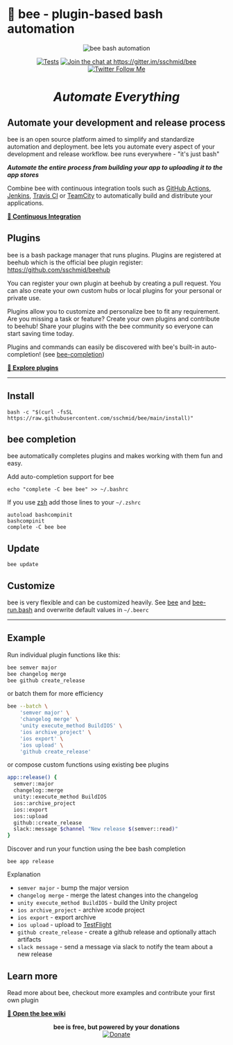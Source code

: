 # 🐝 bee - plugin-based bash automation

<p align="center">
    <img src="https://raw.githubusercontent.com/sschmid/bee/main/readme/bee-header.png" alt="bee bash automation">
</p>

<p align="center">
  <a href="https://github.com/sschmid/bee/actions/workflows/tests.yml">
      <img alt="Tests" src="https://github.com/sschmid/bee/actions/workflows/tests.yml/badge.svg"></a>
  <a href="https://gitter.im/sschmid/bee">
      <img alt="Join the chat at https://gitter.im/sschmid/bee" src="https://img.shields.io/badge/gitter-chat-ED1965.svg?logo=gitter"></a>
  <a href="https://twitter.com/intent/follow?original_referer=https%3A%2F%2Fgithub.com%2Fsschmid%2Fbee&screen_name=s_schmid&tw_p=followbutton">
      <img src="https://img.shields.io/twitter/follow/s_schmid" alt="Twitter Follow Me"></a>
</p>

<h1 align="center">
  <i>Automate Everything</i>
</h1>

## Automate your development and release process

bee is an open source platform aimed to simplify and standardize automation and deployment.
bee lets you automate every aspect of your development and release workflow.
bee runs everywhere - "it's just bash"

*__Automate the entire process from building your app to uploading it to the app stores__*

Combine bee with continuous integration tools such as [GitHub Actions](https://github.com/features/actions),
[Jenkins](https://jenkins.io), [Travis CI](https://travis-ci.org) or [TeamCity](https://www.jetbrains.com/teamcity/)
to automatically build and distribute your applications.

[**🐝 Continuous Integration**](https://github.com/sschmid/bee/wiki/Continuous-Integration)

## Plugins

bee is a bash package manager that runs plugins. Plugins are registered at beehub
which is the official bee plugin register: https://github.com/sschmid/beehub

You can register your own plugin at beehub by creating a pull request.
You can also create your own custom hubs or local plugins for your personal or private use.

Plugins allow you to customize and personalize bee to fit any requirement.
Are you missing a task or feature? Create your own plugins and contribute to beehub!
Share your plugins with the bee community so everyone can start saving time today.

Plugins and commands can easily be discovered with bee's built-in auto-completion! (see [bee-completion](#bee-completion))

[**🐝 Explore plugins**](https://github.com/sschmid/beehub)

--------------------------------------------------------------------------------

## Install

```
bash -c "$(curl -fsSL https://raw.githubusercontent.com/sschmid/bee/main/install)"
```

## bee completion

bee automatically completes plugins and makes working with them fun and easy.

Add auto-completion support for bee

```
echo "complete -C bee bee" >> ~/.bashrc
```

If you use [zsh](https://ohmyz.sh/) add those lines to your `~/.zshrc`

```
autoload bashcompinit
bashcompinit
complete -C bee bee
```

## Update

```
bee update
```

## Customize

bee is very flexible and can be customized heavily.
See [bee](https://github.com/sschmid/bee/blob/main/src/bee#L15-L32) and
[bee-run.bash](https://github.com/sschmid/bee/blob/main/src/bee-run.bash#L2-L5)
and overwrite default values in `~/.beerc`

--------------------------------------------------------------------------------

## Example

Run individual plugin functions like this:

```bash
bee semver major
bee changelog merge
bee github create_release
```

or batch them for more efficiency

```bash
bee --batch \
    'semver major' \
    'changelog merge' \
    'unity execute_method BuildIOS' \
    'ios archive_project' \
    'ios export' \
    'ios upload' \
    'github create_release'
```

or compose custom functions using existing bee plugins

```bash
app::release() {
  semver::major
  changelog::merge
  unity::execute_method BuildIOS
  ios::archive_project
  ios::export
  ios::upload
  github::create_release
  slack::message $channel "New release $(semver::read)"
}
```

Discover and run your function using the bee bash completion

```
bee app release
```

Explanation
- `semver major` - bump the major version
- `changelog merge` - merge the latest changes into the changelog
- `unity execute_method BuildIOS` - build the Unity project
- `ios archive_project` - archive xcode project
- `ios export` - export archive
- `ios upload` - upload to [TestFlight](https://developer.apple.com/testflight/)
- `github create_release` - create a github release and optionally attach artifacts
- `slack message` - send a message via slack to notify the team about a new release

## Learn more

Read more about bee, checkout more examples and contribute your first own plugin

[**🐝 Open the bee wiki**](https://github.com/sschmid/bee/wiki)

<p align="center">
    <b>bee is free, but powered by your donations</b>
    <br />
    <a href="https://www.paypal.com/cgi-bin/webscr?cmd=_s-xclick&hosted_button_id=M7WHTWP4GE75Y"><img src="https://www.paypalobjects.com/en_US/i/btn/btn_donate_LG.gif" alt="Donate">
    </a>
</p>
